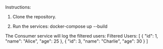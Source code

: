 Instructions:

1. Clone the repository.

2. Run the services:
docker-compose up --build

The Consumer service will log the filtered users:
Filtered Users: [
  { "id": 1, "name": "Alice", "age": 25 },
  { "id": 3, "name": "Charlie", "age": 30 }
]